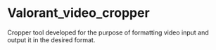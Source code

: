 # Valorant_video_cropper
Cropper tool developed for the purpose of formatting video input and output it in the desired format.
